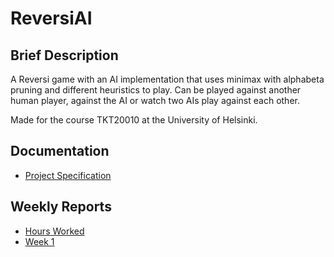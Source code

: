 # ReversiAI

## Brief Description

A Reversi game with an AI implementation that uses minimax with alphabeta pruning and different heuristics to play. Can be played against another human player, against the AI or watch two AIs play against each other.

Made for the course TKT20010 at the University of Helsinki.

## Documentation

- [Project Specification](documentation/project_specification.md)

## Weekly Reports

- [Hours Worked](documentation/hours_worked.md)
- [Week 1](documentation/weekly_reports/week1.md)
